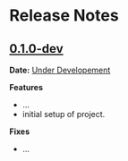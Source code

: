 # Release Notes

## [0.1.0-dev]

__Date:__ [Under Developement](https://github.com/vmwsree/volunteerivr/issues/1)

__Features__

- ...
- initial setup of project.

__Fixes__

- ...

[0.1.0-dev]: https://github.com/vmwsree/volunteerivr/compare/v0.0.0...master
